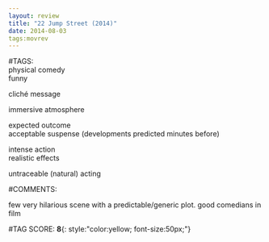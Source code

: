 ```yaml
---  
layout: review  
title: "22 Jump Street (2014)"  
date: 2014-08-03  
tags:movrev  
---  
```

  
#TAGS:  
physical comedy  
funny  
  
cliché message  
  
immersive atmosphere  
  
expected outcome  
acceptable suspense (developments predicted minutes before)  
  
intense action  
realistic effects  
  
untraceable (natural) acting  
  
#COMMENTS:  
  
few very hilarious scene with a predictable/generic plot. good comedians in film  
  
  
  
  
  
#TAG SCORE: **8**{: style:"color:yellow; font-size:50px;"}  
